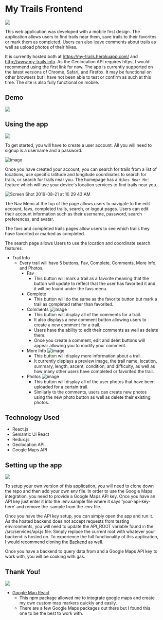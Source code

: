 # My Trails Frontend

![](https://media.giphy.com/media/JPUeiRRDOayFTv8Ntg/giphy.gif)

This web application was developed with a mobile first design. The application allows users to find trails near them, save trails to their favorites or mark them as completed. Users can also leave comments about trails as well as upload photos of their hikes.

It is currently hosted both at https://my-trails.herokuapp.com/ and http://www.my-trails.info. As the Geolocation API requires https, I would recommend using the first link for now. The app is currently supported on the latest versions of Chrome, Safari, and Firefox. It may be functional on other browsers but I have not been able to test or confirm as such at this time. The site is also fully functional on mobile.

## Demo

[![](https://user-images.githubusercontent.com/46305121/63458147-148b4f00-c407-11e9-9fda-7d8ee82862ad.png)](https://youtu.be/LO-hzgt9Gaw)

## Using the app

![](https://media.giphy.com/media/dNgK7Ws7y176U/giphy.gif)

To get started, you will have to create a user account. All you will need to signup is a username and a password.

![image](https://user-images.githubusercontent.com/46305121/63454357-895a8b00-c3ff-11e9-9aeb-8cece01f4724.png)

Once you have created your account, you can search for trails from a list of locations, use specific latitude and longitude coordinates to search for trails, or search for trails near you. The homepage has a `Hikes Near Me!` feature which will use your device's location services to find trails near you.

![Screen Shot 2019-08-21 at 10 29 43 AM](https://user-images.githubusercontent.com/46305121/63454436-a8591d00-c3ff-11e9-815c-82b63250b2f8.png)

The Nav Menu at the top of the page allows users to navigate to the edit account, favs, completed trails, search, or logout pages. Users can edit their account information such as their username, password, search preferences, and avatar.

The favs and completed trails pages allow users to see which trails they have favorited or marked as completed.

The search page allows Users to use the location and coordinate search features.

  * Trail Info
    - Every trail will have 5 buttons, Fav, Complete, Comments, More Info, and Photos.
      - Fav
        - This button will mark a trail as a favorite meaning that the button will update to reflect that the user has favorited it and it will be found under the favs menu.
      - Complete
        - This button will do the same as the favorite button but mark a trail as completed rather than favorited.
      - Comments
        ![image](https://user-images.githubusercontent.com/46305121/63454492-c45cbe80-c3ff-11e9-9890-6ba775ae679b.png)
        - This button will display all of the comments for a trail.
        - It also displays a new comment button allowing users to create a new comment for a trail.
        - Users have the ability to edit their comments as well as delete them.
        - Once you create a comment, edit and delet buttons will appear allowing you to modify your comment.
      - More Info
        ![image](https://user-images.githubusercontent.com/46305121/63454496-c757af00-c3ff-11e9-8aa7-39c0ccb043fb.png)
        - This button will display more information about a trail.
        - It currently displays a preview image, the trail name, location, summary, length, ascent, condition, and difficulty, as well as how many other users have completed or favorited the trail.
      - Photos
        ![image](https://user-images.githubusercontent.com/46305121/63454529-d76f8e80-c3ff-11e9-9dfb-d155bfb3f2b5.png)
        - This button will display all of the user photos that have been uploaded for a certain trail.
        - Similarly to the comments, users can create new photos using the new photo button as well as delete their existing photos.
        
## Technology Used

* React.js
* Semantic UI React
* Redux.js
* Geolocation API
* Google Maps API

        
## Setting up the app

![](https://media.giphy.com/media/3boPPdHk2ueo8/giphy.gif)

To setup your own version of this application, you will need to clone down the repo and then add your own env file. In order to use the Google Maps integration, you need to provide a Google Maps API key. Once you have an API key just enter it into the .env.sample file where it says 'your-api-key-here' and remove the .sample from the .env file.

Once you have the API key setup, you can simply open the app and run it. As the hosted backend does not accept requests from testing environments, you will need to update the API_ROOT variable found in the /src/services/api.js file. Simply replace the current root with whatever your backend is hosted on. To experience the full functionality of this application, I would recommend cloning the [Backend](https://github.com/AustinBH/my-trails-backend) as well.

Once you have a backend to query data from and a Google Maps API key to work with, you will be cooking with gas.

## Thank You!

![](https://media.giphy.com/media/26DMTEijJDudzovvO/giphy.gif)

  * [Google Map React](https://www.npmjs.com/package/google-map-react)
    - This npm package allowed me to integrate google maps and create my own custom map markers quickly and easily.
    - There are a few Google Maps packages out there but I found this one to be the best to work with.

